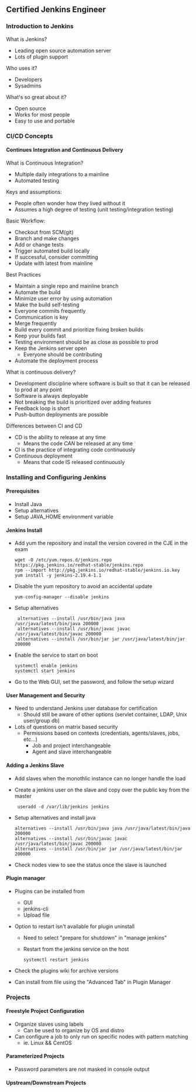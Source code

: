 ## Certified Jenkins Engineer
### Introduction to Jenkins
What is Jenkins?
* Leading open source automation server
* Lots of plugin support

Who uses it?
* Developers
* Sysadmins

What's so great about it?
* Open source
* Works for most people
* Easy to use and portable

### CI/CD Concepts
#### Continues Integration and Continuous Delivery
What is Continuous Integration?
* Multiple daily integrations to a mainline
* Automated testing

Keys and assumptions:
* People often wonder how they lived without it
* Assumes a high degree of testing (unit testing/integration testing)

Basic Workflow:
* Checkout from SCM(git)
* Branch and make changes
* Add or change tests
* Trigger automated build locally
* If successful, consider committing
* Update with latest from mainline


Best Practices

* Maintain a single repo and mainline branch
* Automate the build
* Minimize user error by using automation
* Make the build self-testing
* Everyone commits frequently
* Communication is key
* Merge frequently
* Build every commit and prioritize fixing broken  builds
* Keep your builds fast
* Testing environment should be as close as possible to prod
* Keep the Jenkins server open
  * Everyone should be contributing
* Automate the deployment process

What is continuous delivery?

* Development discipline where software is built so that it can be released to prod at any point
* Software is always deployable
* Not breaking the build is prioritized over adding features
* Feedback loop is short
* Push-button deployments are possible

Differences between CI and CD

* CD is the ability to release at any time
  * Means the code *CAN* be released at any time
* CI is the practice of integrating code continuously
* Continuous deployment
  * Means that code IS released continuously


### Installing and Configuring Jenkins

#### Prerequisites

* Install Java
* Setup alternatives
* Setup JAVA_HOME environment variable

#### Jenkins Install

* Add yum the repository and install the version covered in the CJE in the exam

  ```shell
  wget -O /etc/yum.repos.d/jenkins.repo https://pkg.jenkins.io/redhat-stable/jenkins.repo
  rpm --import http://pkg.jenkins.io/redhat-stable/jenkins.io.key
  yum install -y jenkins-2.19.4-1.1
  ```

* Disable the yum repository to avoid an accidental update

  ```shell
  yum-config-manager --disable jenkins
  ```

* Setup alternatives

  ```shell
   alternatives --install /usr/bin/java java /usr/java/latest/bin/java 200000
   alternatives --install /usr/bin/javac javac /usr/java/latest/bin/javac 200000
   alternatives --install /usr/bin/jar jar /usr/java/latest/bin/jar 200000
  ```

* Enable the service to start on boot

  ```shell
  systemctl enable jenkins
  systemctl start jenkins
  ```

* Go to the Web GUI, set the password, and follow the setup wizard


#### User Management and Security

* Need to understand Jenkins user database for certification
  * Should still be aware of other options (servlet container, LDAP, Unix user/group db)
* Lots of questions on matrix based security
  * Permissions based on contexts (credentials, agents/slaves, jobs, etc...)
    * Job and project interchangeable
    * Agent and slave interchangeable

#### Adding a Jenkins Slave

* Add slaves when the monothlic instance can no longer handle the load

* Create a jenkins user on the slave and copy over the public key from the master

  ```shell
   useradd -d /var/lib/jenkins jenkins
  ```

* Setup alternatives and install java

  ```shell
  alternatives --install /usr/bin/java java /usr/java/latest/bin/java 200000
  alternatives --install /usr/bin/javac javac /usr/java/latest/bin/javac 200000 
  alternatives --install /usr/bin/jar jar /usr/java/latest/bin/jar 200000
  ```

* Check nodes view to see the status once the slave is launched

#### Plugin manager

* Plugins can be installed from
  * GUI
  * jenkins-cli
  * Upload file

* Option to restart isn't available for plugin uninstall
  * Need to select "prepare for shutdown" in "manage jenkins"
  * Restart from the jenkins service on the host

     ```shell
     systemctl restart jenkins
     ```

* Check the plugins wiki for archive versions

* Can install from file using the "Advanced Tab" in Plugin Manager

### Projects

#### Freestyle Project Configuration

* Organize slaves using labels
  * Can be used to organize by OS and distro
* Can configure a job to only run on specific nodes with pattern matching
  * ie. Linux && CentOS

#### Parameterized Projects

* Password parameters are not masked in console output

#### Upstream/Downstream Projects